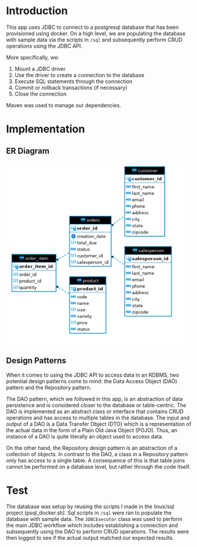 # Introduction
This app uses JDBC to connect to a postgresql database that has been provisioned using docker. On a high level, we are populating the database with sample data via the scripts in `/sql` and subsequently perform CRUD operations using the JDBC API. 

More specifically, we:
1. Mount a JDBC driver
2. Use the driver to create a connection to the database
3. Execute SQL statements through the connection
4. Commit or rollback transactions (if necessary)
5. Close the connection

Maven was used to manage our dependencies. 


# Implementation 
## ER Diagram 
![my_image](./assets/erdiagram.png)


## Design Patterns 
When it comes to using the JDBC API to access data in an RDBMS, two potential design patterns come to mind: the Data Access Object (DAO) pattern and the Repository pattern.

The DAO pattern, which we followed in this app, is an abstraction of data persistence and is considered closer to the database or table-centric. The DAO is implemented as an abstract class or interface that contains CRUD operations and has access to multiple tables in the database. The input and output of a DAO is a Data Transfer Object (DTO) which is a representation of the actual data in the form of a Plain Old Java Object (POJO). Thus, an instance of a DAO is quite literally an object used to access data.

On the other hand, the Repository design pattern is an abstraction of a collection of objects. In contrast to the DAO, a class in a Repository pattern only has access to a single table. A consequence of this is that table joins cannot be performed on a database level, but rather through the code itself. 

# Test 
The database was setup by reusing the scripts I made in the linux/sql project (psql_docker.sh).  Sql scripts in `/sql` were ran to populate the database with sample data. The `JDBCExecutor` class was used to perform the main JDBC workflow which includes establishing a connection and subsequently using the DAO to perform CRUD operations. The results were then logged to see if the actual output matched our expected results.
